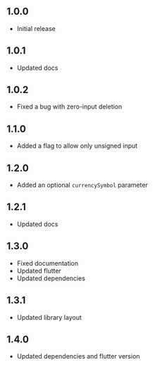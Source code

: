 ## 1.0.0

* Initial release

## 1.0.1

* Updated docs

## 1.0.2

* Fixed a bug with zero-input deletion

## 1.1.0

* Added a flag to allow only unsigned input

## 1.2.0

* Added an optional `currencySymbol` parameter

## 1.2.1

* Updated docs

## 1.3.0

* Fixed documentation
* Updated flutter
* Updated dependencies

## 1.3.1
 
* Updated library layout

## 1.4.0

* Updated dependencies and flutter version
